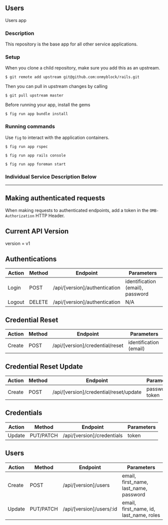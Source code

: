 ## Users
Users app

### Description
This repository is the base app for all other service applications.

### Setup
When you clone a child repository, make sure you add this as an upstream.

```
$ git remote add upstream git@github.com:onmyblock/rails.git
```

Then you can pull in upstream changes by calling
```
$ git pull upstream master
```

Before running your app, install the gems
```
$ fig run app bundle install
```

### Running commands
Use `fig` to interact with the application containers.

```
$ fig run app rspec
```

```
$ fig run app rails console
```

```
$ fig run app foreman start
```

### Individual Service Description Below
---
## Making authenticated requests
When making requests to authenticated endpoints, add a token in the
`OMB-Authorization` HTTP Header.

## Current API Version
version = v1

## Authentications
Action | Method | Endpoint | Parameters
--- | --- | --- | ---
Login | POST | /api/[version]/authentication | identification (email), password
Logout | DELETE | /api/[version]/authentication | N/A

## Credential Reset
Action | Method | Endpoint | Parameters
--- | --- | --- | ---
Create | POST | /api/[version]/credential/reset | identification (email)

## Credential Reset Update
Action | Method | Endpoint | Parameters
--- | --- | --- | ---
Create | POST | /api/[version]/credential/reset/update | password, token

## Credentials
Action | Method | Endpoint | Parameters
--- | --- | --- | ---
Update | PUT/PATCH | /api/[version]/credentials | token

## Users
Action | Method | Endpoint | Parameters
--- | --- | --- | ---
Create | POST | /api/[version]/users | email, first_name, last_name, password
Update | PUT/PATCH | /api/[version]/users/:id | email, first_name, id, last_name, roles

